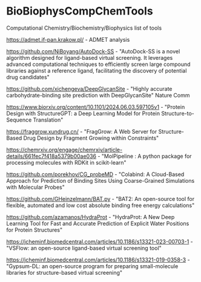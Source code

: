 # BioBiophysCompChemTools
Computational Chemistry/Biochemistry/Biophysics list of tools 

https://admet.if-pan.krakow.pl/ - ADMET analysis

https://github.com/NiBoyang/AutoDock-SS - "AutoDock-SS is a novel algorithm designed for ligand-based virtual screening. It leverages advanced computational techniques to efficiently screen large compound libraries against a reference ligand, facilitating the discovery of potential drug candidates"

https://github.com/xichengeva/DeepGlycanSite - "Highly accurate carbohydrate-binding site prediction with DeepGlycanSite" Nature Comm

https://www.biorxiv.org/content/10.1101/2024.06.03.597105v1 - "Protein Design with StructureGPT: a Deep Learning Model for Protein Structure-to-Sequence Translation"

https://fraggrow.xundrug.cn/ - "FragGrow: A Web Server for Structure-Based Drug Design by Fragment Growing within Constraints"

https://chemrxiv.org/engage/chemrxiv/article-details/661fec7f418a5379b00ae036 - "MolPipeline : A python package for processing molecules with RDKit in scikit-learn"

https://github.com/porekhov/CG_probeMD - "Colabind: A Cloud-Based Approach for Prediction of Binding Sites Using Coarse-Grained Simulations with Molecular Probes"

https://github.com/GHeinzelmann/BAT.py - "BAT2: An open-source tool for flexible, automated and low cost absolute binding free energy calculations"

https://github.com/azamanos/HydraProt - "HydraProt: A New Deep Learning Tool for Fast and Accurate Prediction of Explicit Water Positions for Protein Structures"

https://jcheminf.biomedcentral.com/articles/10.1186/s13321-023-00703-1 - "VSFlow: an open-source ligand-based virtual screening tool"

https://jcheminf.biomedcentral.com/articles/10.1186/s13321-019-0358-3 - "Gypsum-DL: an open-source program for preparing small-molecule libraries for structure-based virtual screening"



